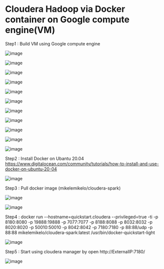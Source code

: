 # Cloudera Hadoop via Docker container on Google compute engine(VM)

Step1 : Build VM using Google compute engine

![image](https://github.com/nechayut/hadoop_miniproject/assets/101554284/bfb5334a-381d-42ba-ab70-f9e98daee711)

![image](https://github.com/nechayut/hadoop_miniproject/assets/101554284/040d20f7-5920-454b-8fd3-7161a5859a88)

![image](https://github.com/nechayut/hadoop_miniproject/assets/101554284/84961802-e6bc-4d33-886c-ff0cb2525872)

![image](https://github.com/nechayut/hadoop_miniproject/assets/101554284/43b8e58c-fa32-40e6-9a7a-0326e17bbc4c)

![image](https://github.com/nechayut/hadoop_miniproject/assets/101554284/677e6c80-4157-471c-8102-bd4238cdd526)

![image](https://github.com/nechayut/hadoop_miniproject/assets/101554284/27e028a8-f661-42b5-9fdb-3de07ac6b069)

![image](https://github.com/nechayut/hadoop_miniproject/assets/101554284/15d48031-0ff2-401e-9a64-3e692caf3526)

![image](https://github.com/nechayut/hadoop_miniproject/assets/101554284/b61400f1-ede7-4dfa-a1bb-afa84b263475)

![image](https://github.com/nechayut/hadoop_miniproject/assets/101554284/0df1a225-b05b-4f16-b665-c1c3703c6b80)

![image](https://github.com/nechayut/hadoop_miniproject/assets/101554284/0223b334-d555-4d8d-a56f-b3fed7407cac)

![image](https://github.com/nechayut/hadoop_miniproject/assets/101554284/8af27a85-4f43-4182-81a2-4b3480b3d44b)


Step2 : Install Docker on Ubantu 20.04 https://www.digitalocean.com/community/tutorials/how-to-install-and-use-docker-on-ubuntu-20-04

![image](https://github.com/nechayut/hadoop_miniproject/assets/101554284/c89a9745-42f3-462d-ac6f-34987d075776)


Step3 : Pull docker image (mikelemikelo/cloudera-spark)

![image](https://github.com/nechayut/hadoop_miniproject/assets/101554284/df973abc-91f0-47dc-af65-1db9a91b2552)

![image](https://github.com/nechayut/hadoop_miniproject/assets/101554284/6a78c549-04b5-4da8-8f31-09a6a7941870)


Step4 : docker run --hostname=quickstart.cloudera --privileged=true -ti -p 8180:8080 -p 19888:19888 -p 7077:7077 -p 8188:8088 -p 8032:8032 -p 8020:8020 -p 50010:50010 -p 8042:8042 -p 7180:7180 -p 88:88/udp -p 88:88 mikelemikelo/cloudera-spark:latest /usr/bin/docker-quickstart-light

![image](https://github.com/nechayut/hadoop_miniproject/assets/101554284/4f0d0554-a9ee-4d04-941d-9176adcb10c6)


Step5 : Start using cloudera manager by open http://ExternalIP:7180/

![image](https://github.com/nechayut/hadoop_miniproject/assets/101554284/f4ef1dd5-f216-40d9-9bc1-f7fa426f1739)

